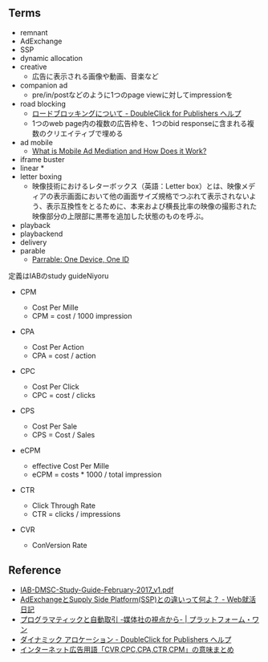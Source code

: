 ## Terms

* remnant
* AdExchange
* SSP
* dynamic allocation
* creative
    * 広告に表示される画像や動画、音楽など
* companion ad
    * pre/in/postなどのように1つのpage viewに対してimpressionを
* road blocking
    * [ロードブロッキングについて - DoubleClick for Publishers ヘルプ](https://support.google.com/dfp_premium/answer/177277?hl=ja)
    * 1つのweb page内の複数の広告枠を、1つのbid responseに含まれる複数のクリエイティブで埋める
* ad mobile
    * [What is Mobile Ad Mediation and How Does it Work?](http://www.adotas.com/2014/07/what-is-mobile-ad-mediation-and-how-does-it-work/)
* iframe buster
* linear
    * 
* letter boxing
    * 映像技術におけるレターボックス（英語：Letter box）とは、映像メディアの表示画面において他の画面サイズ規格でつぶれて表示されないよう、表示互換性をとるために、本来および横長比率の映像の撮影された映像部分の上限部に黒帯を追加した状態のものを呼ぶ。
* playback
* playbackend
* delivery
* parable
    * [Parrable: One Device, One ID](https://www.parrable.com/#)


定義はIABのstudy guideNiyoru

* CPM
    * Cost Per Mille
    * CPM = cost / 1000 impression
* CPA
    * Cost Per Action
    * CPA = cost / action
* CPC
    * Cost Per Click
    * CPC = cost / clicks
* CPS
    * Cost Per Sale
    * CPS = Cost / Sales
* eCPM
    * effective Cost Per Mille
    * eCPM = costs * 1000 / total impression
* CTR
    * Click Through Rate
    * CTR = clicks / impressions

* CVR
    * ConVersion Rate


## Reference
* [IAB-DMSC-Study-Guide-February-2017_v1.pdf](https://www.iab.com/wp-content/uploads/2017/02/IAB-DMSC-Study-Guide-February-2017_v1.pdf)
* [AdExchangeとSupply Side Platform(SSP)との違いって何よ？ - Web就活日記](http://yut.hatenablog.com/entry/2015/12/23/024629)
* [プログラマティックと自動取引 -媒体社の視点から- | プラットフォーム・ワン](https://www.platform-one.co.jp/IAB_Digital_Simplified_Programmatic_Sept_2013_JP.html)
* [ダイナミック アロケーション - DoubleClick for Publishers ヘルプ](https://support.google.com/dfp_premium/answer/3721872?hl=ja)
* [インターネット広告用語「CVR,CPC,CPA,CTR,CPM」の意味まとめ](http://deaimobi.com/mbnk-181/)
